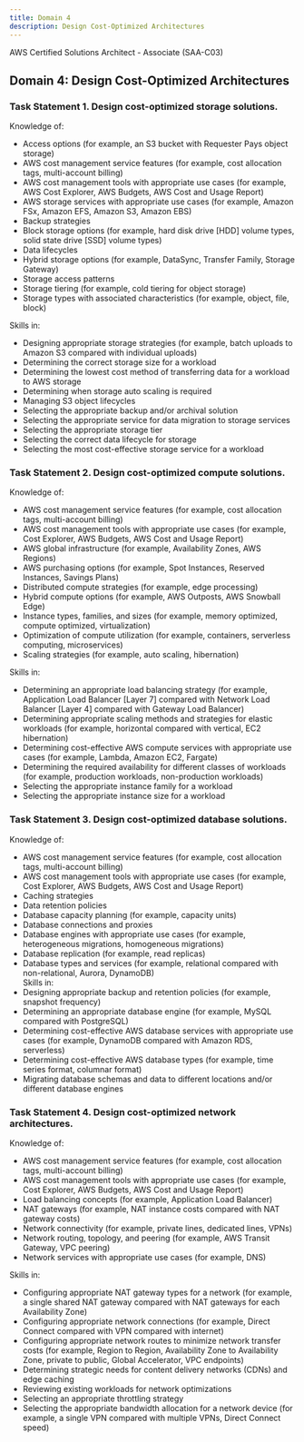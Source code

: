 ```yaml
---
title: Domain 4
description: Design Cost-Optimized Architectures
---
```




AWS Certified Solutions Architect - Associate (SAA-C03)

## Domain 4: Design Cost-Optimized Architectures 

### Task Statement 1. Design cost-optimized storage solutions. 
 
Knowledge of: 
*   Access options (for example, an S3 bucket with Requester Pays object storage) 
*   AWS cost management service features (for example, cost allocation tags, multi-account billing) 
*   AWS cost management tools with appropriate use cases (for example, AWS Cost Explorer, AWS Budgets, AWS Cost and Usage Report) 
*   AWS storage services with appropriate use cases (for example, Amazon FSx, Amazon EFS, Amazon S3, Amazon EBS) 
*   Backup strategies 
*   Block storage options (for example, hard disk drive [HDD] volume types, solid state drive [SSD] volume types) 
*   Data lifecycles 
*   Hybrid storage options (for example, DataSync, Transfer Family, Storage Gateway) 
*   Storage access patterns 
*   Storage tiering (for example, cold tiering for object storage) 
*   Storage types with associated characteristics (for example, object, file, block) 
 
Skills in: 
*   Designing appropriate storage strategies (for example, batch uploads to Amazon S3 compared with individual uploads) 
*   Determining the correct storage size for a workload 
*   Determining the lowest cost method of transferring data for a workload to AWS storage 
*   Determining when storage auto scaling is required  
*   Managing S3 object lifecycles 
*   Selecting the appropriate backup and/or archival solution 
*   Selecting the appropriate service for data migration to storage services 
*   Selecting the appropriate storage tier  
*   Selecting the correct data lifecycle for storage 
*   Selecting the most cost-effective storage service for a workload 
  	 
### Task Statement 2. Design cost-optimized compute solutions. 
 
Knowledge of: 
*   AWS cost management service features (for example, cost allocation tags, multi-account billing) 
*   AWS cost management tools with appropriate use cases (for example, Cost Explorer, AWS Budgets, AWS Cost and Usage Report) 
*   AWS global infrastructure (for example, Availability Zones, AWS Regions) 
*   AWS purchasing options (for example, Spot Instances, Reserved Instances, Savings Plans) 
*   Distributed compute strategies (for example, edge processing) 
*   Hybrid compute options (for example, AWS Outposts, AWS Snowball Edge) 
*   Instance types, families, and sizes (for example, memory optimized, compute optimized, virtualization) 
*   Optimization of compute utilization (for example, containers, serverless computing, microservices) 
*   Scaling strategies (for example, auto scaling, hibernation) 
 
Skills in: 
*   Determining an appropriate load balancing strategy (for example, Application Load Balancer [Layer 7] compared with Network Load Balancer [Layer 4] compared with Gateway Load Balancer) 
*   Determining appropriate scaling methods and strategies for elastic workloads (for example, horizontal compared with vertical, EC2 hibernation) 
*   Determining cost-effective AWS compute services with appropriate use cases (for example, Lambda, Amazon EC2, Fargate) 
*   Determining the required availability for different classes of workloads (for example, production workloads, non-production workloads) 
*   Selecting the appropriate instance family for a workload 
*   Selecting the appropriate instance size for a workload 
 
### Task Statement 3. Design cost-optimized database solutions. 
 
Knowledge of: 
*   AWS cost management service features (for example, cost allocation tags, multi-account billing) 
*   AWS cost management tools with appropriate use cases (for example, Cost Explorer, AWS Budgets, AWS Cost and Usage Report) 
*   Caching strategies 
*   Data retention policies 
*   Database capacity planning (for example, capacity units) 
*   Database connections and proxies 
*   Database engines with appropriate use cases (for example, heterogeneous migrations, homogeneous migrations) 
*   Database replication (for example, read replicas) 
*   Database types and services (for example, relational compared with non-relational, Aurora, DynamoDB)  	 
Skills in: 
*   Designing appropriate backup and retention policies (for example, snapshot frequency) 
*   Determining an appropriate database engine (for example, MySQL compared with PostgreSQL) 
*   Determining cost-effective AWS database services with appropriate use cases (for example, DynamoDB compared with Amazon RDS, serverless) 
*   Determining cost-effective AWS database types (for example, time series format, columnar format) 
*   Migrating database schemas and data to different locations and/or different database engines 
 
### Task Statement 4. Design cost-optimized network architectures. 
 
Knowledge of: 
*   AWS cost management service features (for example, cost allocation tags, multi-account billing) 
*   AWS cost management tools with appropriate use cases (for example, Cost Explorer, AWS Budgets, AWS Cost and Usage Report) 
*   Load balancing concepts (for example, Application Load Balancer) 
*   NAT gateways (for example, NAT instance costs compared with NAT gateway costs) 
*   Network connectivity (for example, private lines, dedicated lines, VPNs) 
*   Network routing, topology, and peering (for example, AWS Transit Gateway, VPC peering) 
*   Network services with appropriate use cases (for example, DNS) 

Skills in: 
*   Configuring appropriate NAT gateway types for a network (for example, a single shared NAT gateway compared with NAT gateways for each Availability Zone) 
*   Configuring appropriate network connections (for example, Direct Connect compared with VPN compared with internet) 
*   Configuring appropriate network routes to minimize network transfer costs (for example, Region to Region, Availability Zone to Availability Zone, private to public, Global Accelerator, VPC endpoints) 
*   Determining strategic needs for content delivery networks (CDNs) and edge caching 
*   Reviewing existing workloads for network optimizations  
*   Selecting an appropriate throttling strategy  
*   Selecting the appropriate bandwidth allocation for a network device (for example, a single VPN compared with multiple VPNs, Direct Connect speed) 
